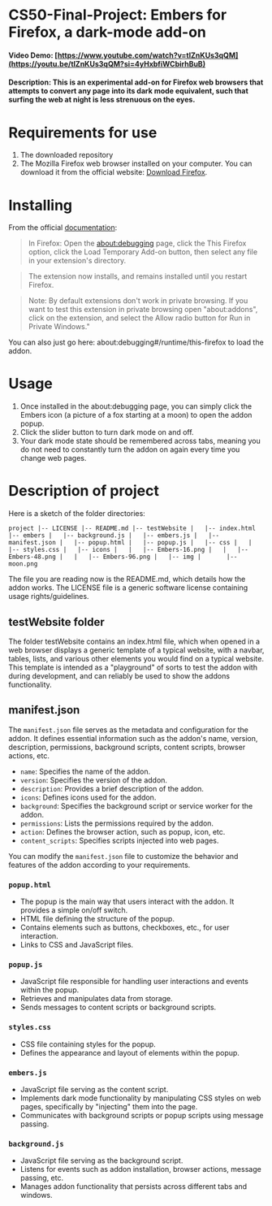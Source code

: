 # CS50-Final-Project: Embers for Firefox, a dark-mode add-on
#### Video Demo:  [https://www.youtube.com/watch?v=tlZnKUs3qQM](https://youtu.be/tlZnKUs3qQM?si=4yHxbfiWCbirhBuB)
#### Description: This is an experimental add-on for Firefox web browsers that attempts to convert any page into its dark mode equivalent, such that surfing the web at night is less strenuous on the eyes.


# Requirements for use
1. The downloaded repository
2. The Mozilla Firefox web browser installed on your computer. You can download it from the official website: [Download Firefox](https://www.mozilla.org/en-US/firefox/new/). 

# Installing

From the official [documentation](https://developer.mozilla.org/en-US/docs/Mozilla/Add-ons/WebExtensions/Your_first_WebExtension): 
>In Firefox: Open the [about:debugging](https://firefox-source-docs.mozilla.org/devtools-user/about_colon_debugging/index.html) page, click the This Firefox option, click the Load Temporary Add-on button, then select any file in your extension's directory.

>The extension now installs, and remains installed until you restart Firefox.

>Note: By default extensions don't work in private browsing. If you want to test this extension in private browsing open "about:addons", click on the extension, and select the Allow radio button for Run in Private Windows."

You can also just go here: about:debugging#/runtime/this-firefox to load the addon.

# Usage
1. Once installed in the about:debugging page, you can simply click the Embers icon (a picture of a fox starting at a moon) to open the addon popup.
2. Click the slider button to turn dark mode on and off.
3. Your dark mode state should be remembered across tabs, meaning you do not need to constantly turn the addon on again every time you change web pages.


# Description of project
Here is a sketch of the folder directories:

`project
|-- LICENSE
|-- README.md
|-- testWebsite
|   |-- index.html
|-- embers
|   |-- background.js
|   |-- embers.js
|   |-- manifest.json
|   |-- popup.html
|   |-- popup.js
|   |-- css
|   |   |-- styles.css
|   |-- icons
|   |   |-- Embers-16.png
|   |   |-- Embers-48.png
|   |   |-- Embers-96.png
|   |-- img
|       |-- moon.png`

The file you are reading now is the README.md, which details how the addon works. The LICENSE file is a generic software license containing usage rights/guidelines.

## testWebsite folder
The folder testWebsite contains an index.html file, which when opened in a web browser displays a generic template of a typical website, with a navbar, tables, lists, and various other elements you would find on a typical website. This template is intended as a "playground" of sorts to test the addon with during development, and can reliably be used to show the addons functionality.

## manifest.json

The `manifest.json` file serves as the metadata and configuration for the addon. It defines essential information such as the addon's name, version, description, permissions, background scripts, content scripts, browser actions, etc.

- `name`: Specifies the name of the addon.
- `version`: Specifies the version of the addon.
- `description`: Provides a brief description of the addon.
- `icons`: Defines icons used for the addon.
- `background`: Specifies the background script or service worker for the addon.
- `permissions`: Lists the permissions required by the addon.
- `action`: Defines the browser action, such as popup, icon, etc.
- `content_scripts`: Specifies scripts injected into web pages.

You can modify the `manifest.json` file to customize the behavior and features of the addon according to your requirements.

### `popup.html`

- The popup is the main way that users interact with the addon. It provides a simple on/off switch.
- HTML file defining the structure of the popup.
- Contains elements such as buttons, checkboxes, etc., for user interaction.
- Links to CSS and JavaScript files.

### `popup.js`

- JavaScript file responsible for handling user interactions and events within the popup.
- Retrieves and manipulates data from storage.
- Sends messages to content scripts or background scripts.

### `styles.css`

- CSS file containing styles for the popup.
- Defines the appearance and layout of elements within the popup.

### `embers.js`

- JavaScript file serving as the content script.
- Implements dark mode functionality by manipulating CSS styles on web pages, specifically by "injecting" them into the page.
- Communicates with background scripts or popup scripts using message passing.

### `background.js`

- JavaScript file serving as the background script.
- Listens for events such as addon installation, browser actions, message passing, etc.
- Manages addon functionality that persists across different tabs and windows.